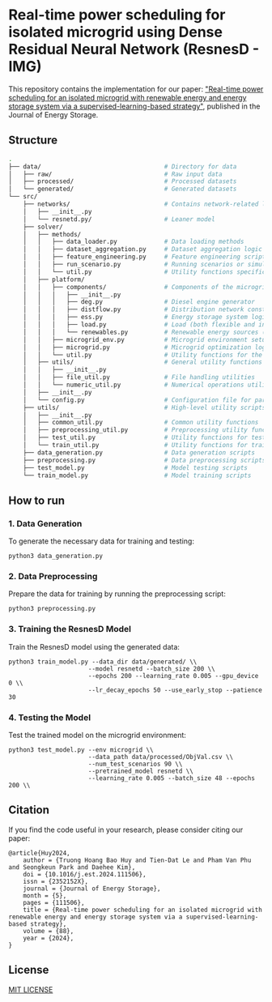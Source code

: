 # Real-time power scheduling for isolated microgrid using Dense Residual Neural Network (ResnesD - IMG)

This repository contains the implementation for our paper: ["Real-time power scheduling for an isolated microgrid with renewable energy and energy storage system via a supervised-learning-based strategy"](https://doi.org/10.1016/j.est.2024.111506), published in the Journal of Energy Storage.

<!-- ## Environment 

- tensorflow: 2.0
- torch: 1.9 -->

<!-- ## Dataset
We opensource in this repository the model used for the ISO-NE test case. Code for ResNetPlus model can be found in /ISO-NE/ResNetPlus_ISONE.py

The dataset contains load and temperature data from 2003 to 2014. -->

## Structure

```bash
.
├── data/                                  # Directory for data
│   ├── raw/                               # Raw input data
│   ├── processed/                         # Processed datasets
│   └── generated/                         # Generated datasets
└── src/
    ├── networks/                          # Contains network-related logic
    │   ├── __init__.py
    │   └── resnetd.py/                    # Leaner model
    ├── solver/
    │   ├── methods/
    │   │   ├── data_loader.py             # Data loading methods
    │   │   ├── dataset_aggregation.py     # Dataset aggregation logic
    │   │   ├── feature_engineering.py     # Feature engineering scripts
    │   │   ├── run_scenario.py            # Running scenarios or simulations
    │   │   └── util.py                    # Utility functions specific to methods
    │   ├── platform/
    │   │   ├── components/                # Components of the microgrid platform
    │   │   │   ├── __init__.py
    │   │   │   ├── deg.py                 # Diesel engine generator
    │   │   │   ├── distflow.py            # Distribution network constraints
    │   │   │   ├── ess.py                 # Energy storage system logic
    │   │   │   ├── load.py                # Load (both flexible and inflexible) logic
    │   │   │   └── renewables.py          # Renewable energy sources (PV, Wind, etc.)
    │   │   ├── microgrid_env.py           # Microgrid environment setup and management (for testing)
    │   │   ├── microgrid.py               # Microgrid optimization logic
    │   │   └── util.py                    # Utility functions for the platform
    │   ├── utils/                         # General utility functions
    │   │   ├── __init__.py
    │   │   ├── file_util.py               # File handling utilities
    │   │   └── numeric_util.py            # Numerical operations utilities
    │   ├── __init__.py
    │   └── config.py                      # Configuration file for parameters
    ├── utils/                             # High-level utility scripts
    │   ├── __init__.py
    │   ├── common_util.py                 # Common utility functions
    │   ├── preprocessing_util.py          # Preprocessing utility functions
    │   ├── test_util.py                   # Utility functions for testing
    │   └── train_util.py                  # Utility functions for training
    ├── data_generation.py                 # Data generation scripts
    ├── preprocessing.py                   # Data preprocessing scripts
    ├── test_model.py                      # Model testing scripts
    └── train_model.py                     # Model training scripts
```


## How to run

### 1. Data Generation
To generate the necessary data for training and testing:

```
python3 data_generation.py
```

### 2. Data Preprocessing
Prepare the data for training by running the preprocessing script:

```
python3 preprocessing.py
```

### 3. Training the ResnesD Model
Train the ResnesD model using the generated data:

```
python3 train_model.py --data_dir data/generated/ \\
                      --model resnetd --batch_size 200 \\
                      --epochs 200 --learning_rate 0.005 --gpu_device 0 \\
                      --lr_decay_epochs 50 --use_early_stop --patience 30
```

### 4. Testing the Model
Test the trained model on the microgrid environment:

```
python3 test_model.py --env microgrid \\
                      --data_path data/processed/ObjVal.csv \\
                      --num_test_scenarios 90 \\
                      --pretrained_model resnetd \\
                      --learning_rate 0.005 --batch_size 48 --epochs 200 \\
```

## Citation
If you find the code useful in your research, please consider citing our paper:
```
@article{Huy2024,
    author = {Truong Hoang Bao Huy and Tien-Dat Le and Pham Van Phu and Seongkeun Park and Daehee Kim},
    doi = {10.1016/j.est.2024.111506},
    issn = {2352152X},
    journal = {Journal of Energy Storage},
    month = {5},
    pages = {111506},
    title = {Real-time power scheduling for an isolated microgrid with renewable energy and energy storage system via a supervised-learning-based strategy},
    volume = {88},
    year = {2024},
}
```
## License
[MIT LICENSE](LICENSE)
